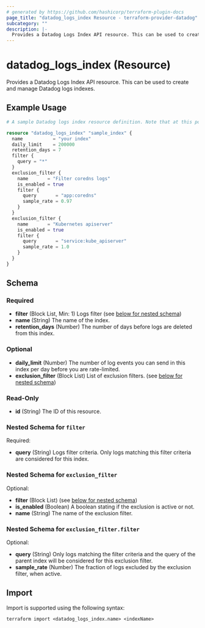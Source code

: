 ```yaml
---
# generated by https://github.com/hashicorp/terraform-plugin-docs
page_title: "datadog_logs_index Resource - terraform-provider-datadog"
subcategory: ""
description: |-
  Provides a Datadog Logs Index API resource. This can be used to create and manage Datadog logs indexes.
---
```


# datadog_logs_index (Resource)

Provides a Datadog Logs Index API resource. This can be used to create and manage Datadog logs indexes.

## Example Usage

```terraform
# A sample Datadog logs index resource definition. Note that at this point, it is not possible to create new logs indexes through Terraform, so the name field must match a name of an already existing index. If you want to keep the current state of the index, we suggest importing it (see below).

resource "datadog_logs_index" "sample_index" {
  name           = "your index"
  daily_limit    = 200000
  retention_days = 7
  filter {
    query = "*"
  }
  exclusion_filter {
    name       = "Filter coredns logs"
    is_enabled = true
    filter {
      query       = "app:coredns"
      sample_rate = 0.97
    }
  }
  exclusion_filter {
    name       = "Kubernetes apiserver"
    is_enabled = true
    filter {
      query       = "service:kube_apiserver"
      sample_rate = 1.0
    }
  }
}
```

<!-- schema generated by tfplugindocs -->
## Schema

### Required

- **filter** (Block List, Min: 1) Logs filter (see [below for nested schema](#nestedblock--filter))
- **name** (String) The name of the index.
- **retention_days** (Number) The number of days before logs are deleted from this index.

### Optional

- **daily_limit** (Number) The number of log events you can send in this index per day before you are rate-limited.
- **exclusion_filter** (Block List) List of exclusion filters. (see [below for nested schema](#nestedblock--exclusion_filter))

### Read-Only

- **id** (String) The ID of this resource.

<a id="nestedblock--filter"></a>
### Nested Schema for `filter`

Required:

- **query** (String) Logs filter criteria. Only logs matching this filter criteria are considered for this index.


<a id="nestedblock--exclusion_filter"></a>
### Nested Schema for `exclusion_filter`

Optional:

- **filter** (Block List) (see [below for nested schema](#nestedblock--exclusion_filter--filter))
- **is_enabled** (Boolean) A boolean stating if the exclusion is active or not.
- **name** (String) The name of the exclusion filter.

<a id="nestedblock--exclusion_filter--filter"></a>
### Nested Schema for `exclusion_filter.filter`

Optional:

- **query** (String) Only logs matching the filter criteria and the query of the parent index will be considered for this exclusion filter.
- **sample_rate** (Number) The fraction of logs excluded by the exclusion filter, when active.

## Import

Import is supported using the following syntax:

```shell
terraform import <datadog_logs_index.name> <indexName>
```
